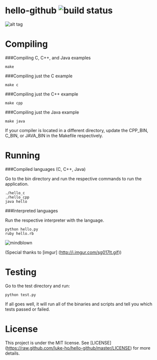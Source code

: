 hello-github ![build status](https://travis-ci.org/luke-ho/hello-github.svg?branch=master)
============

![alt tag](https://raw.github.com/luke-ho/hello-github/master/img/hello_github.png)

Compiling
============

###Compiling C, C++, and Java examples

    make

###Compiling just the C example

    make c

###Compiling just the C++ example

    make cpp

###Compiling just the Java example

    make java

If your compiler is located in a different directory, update the CPP_BIN, C_BIN, or JAVA_BIN in the Makefile respectively.

Running 
============

###Compiled languages (C, C++, Java)

Go to the bin directory and run the respective commands to run the application.

    ./hello_c
    ./hello_cpp
    java hello

###Interpreted languages

Run the respective interpreter with the language.

    python hello.py
    ruby hello.rb

![mindblown](https://raw.github.com/luke-ho/hello-github/master/img/mind_blown.gif) 

(Special thanks to [imgur] (http://i.imgur.com/sg017lt.gif))

Testing
============

Go to the test directory and run:

    python test.py

If all goes well, it will run all of the binaries and scripts and tell you which tests passed or failed. 
    

License
============

This project is under the MIT license. See [LICENSE] (https://raw.github.com/luke-ho/hello-github/master/LICENSE) for more details.
